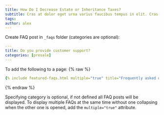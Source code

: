 ```yaml
---
title: How Do I Decrease Estate or Inheritance Taxes?
subtitle: Cras at dolor eget urna varius faucibus tempus in elit. Cras a dui imperdiet, tempus metus quis, pharetra turpis.
tags:
author: alex
---
```


Create FAQ post in `_faqs` folder (categories are optional):
```yml
---
title: Do you provide customer support?
categories: [presale]
---
```

To add the following to a page:
{% raw %}
```yaml
{% include featured-faqs.html multiple="true" title="Frequently asked questions" category="presale" subtitle="Find quicke answers to frequent pre-sale questions asked by customers" %}
```
{% endraw %}

Specifying category is optional, if not defined all FAQ posts will be displayed. To display multiple FAQs at the same time without one collapsing when the other one is opened, add the `multiple="true"` attribute.
